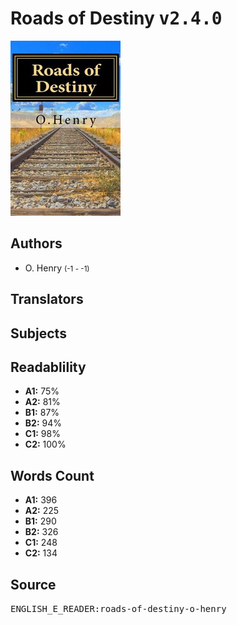 # Roads of Destiny <kbd>v2.4.0</kbd>

![](./cover.medium.jpg "")

## Authors


 - O. Henry <small>(-1 - -1)</small>

## Translators



## Subjects



## Readablility


 - **A1:** 75%
 - **A2:** 81%
 - **B1:** 87%
 - **B2:** 94%
 - **C1:** 98%
 - **C2:** 100%

## Words Count


 - **A1:** 396
 - **A2:** 225
 - **B1:** 290
 - **B2:** 326
 - **C1:** 248
 - **C2:** 134

## Source


<kbd>ENGLISH_E_READER:roads-of-destiny-o-henry</kbd>
